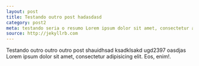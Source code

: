 ```yaml
---
layout: post
title: Testando outro post hadasdasd
category: post2
meta: testando seria o resumo Lorem ipsum dolor sit amet, consectetur adipisicing elit. Tempore, consectetur.?
source: http://jekyllrb.com
---
```


Testando outro outro outro post shauidhsad ksadklsakd ugd2397 oasdjas Lorem ipsum dolor sit amet, consectetur adipisicing elit. Eos, enim!.